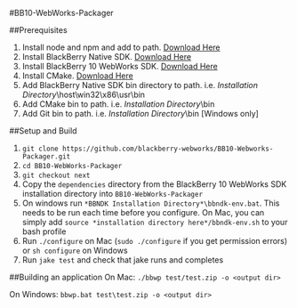 #BB10-WebWorks-Packager

##Prerequisites
1. Install node and npm and add to path. [Download Here](http://nodejs.org/#download)
2. Install BlackBerry Native SDK. [Download Here](https://bdsc.webapps.blackberry.com/native/)
3. Install BlackBerry 10 WebWorks SDK. [Download Here](https://bdsc.webapps.blackberry.com/html5/download/sdk)
3. Install CMake. [Download Here](http://www.cmake.org/cmake/resources/software.html)
4. Add BlackBerry Native SDK bin directory to path. i.e. *Installation Directory*\host\win32\x86\usr\bin
5. Add CMake bin to path. i.e. *Installation Directory*\bin
6. Add Git bin to path. i.e. *Installation Directory*\bin [Windows only]

##Setup and Build
1. `git clone https://github.com/blackberry-webworks/BB10-Webworks-Packager.git`
2. `cd BB10-WebWorks-Packager`
3. `git checkout next`
4. Copy the `dependencies` directory from the BlackBerry 10 WebWorks SDK installation directory into `BB10-WebWorks-Packager`
5. On windows run `*BBNDK Installation Directory*\bbndk-env.bat`. This needs to be run each time before you configure.
   On Mac, you can simply add `source *installation directory here*/bbndk-env.sh` to your bash profile
6. Run `./configure` on Mac (`sudo ./configure` if you get permission errors) or `sh configure` on Windows
7. Run `jake test` and check that jake runs and completes

##Building an application
On Mac:
`./bbwp test/test.zip -o <output dir>`

On Windows:
`bbwp.bat test\test.zip -o <output dir>`